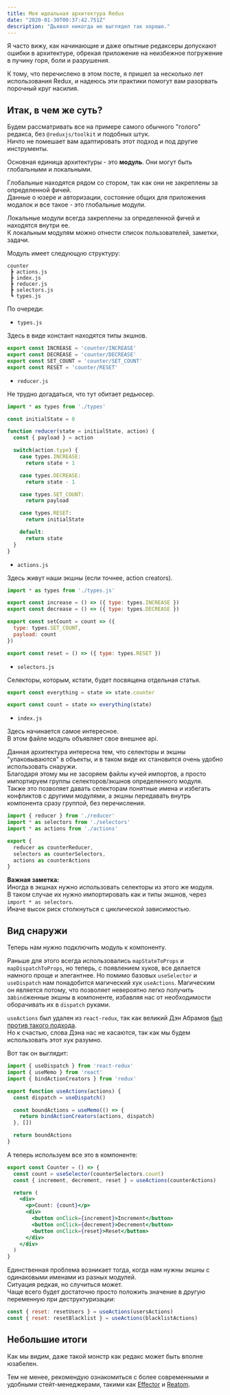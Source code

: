 ```yaml
---
title: Моя идеальная архитектура Redux
date: "2020-01-30T00:37:42.751Z"
description: "Дьявол никогда не выглядел так хорошо."
---
```


Я часто вижу, как начинающие и даже опытные редаксеры допускают ошибки в архитектуре, обрекая приложение на неизбежное погружение в пучину горя, боли и разрушения. 

К тому, что перечислено в этом посте, я пришел за несколько лет использования Redux, и надеюсь эти практики помогут вам разорвать порочный круг насилия.

## Итак, в чем же суть?

Будем рассматривать все на примере самого обычного "голого" редакса, без `@reduxjs/toolkit` и подобных штук.  
Ничто не помешает вам адаптировать этот подход и под другие инструменты.

Основная единица архитектуры - это **модуль**. Они могут быть глобальными и локальными.

Глобальные находятся рядом со стором, так как они не закреплены за определенной фичей.  
Данные о юзере и авторизации, состояние общих для приложения модалок и все такое - это глобальные модули.

Локальные модули всегда закреплены за определенной фичей и находятся внутри ее.  
К локальным модулям можно отнести список пользователей, заметки, задачи.

Модуль имеет следующую структуру:

```
counter
 ┣ actions.js
 ┣ index.js
 ┣ reducer.js
 ┣ selectors.js
 ┗ types.js
```

По очереди:

- `types.js`

Здесь в виде констант находятся типы экшнов.

```js
export const INCREASE = 'counter/INCREASE'
export const DECREASE = 'counter/DECREASE'
export const SET_COUNT = 'counter/SET_COUNT'
export const RESET = 'counter/RESET'
```

- `reducer.js`

Не трудно догадаться, что тут обитает редьюсер.

```js
import * as types from './types'

const initialState = 0

function reducer(state = initialState, action) {
  const { payload } = action

  switch(action.type) {
    case types.INCREASE:
      return state + 1

    case types.DECREASE:
      return state - 1

    case types.SET_COUNT:
      return payload

    case types.RESET:
      return initialState

    default:
      return state
  }
}
```

- `actions.js`

Здесь живут наши экшны (если точнее, action creators).

```js
import * as types from './types.js'

export const increase = () => ({ type: types.INCREASE })
export const decrease = () => ({ type: types.DECREASE })

export const setCount = count => ({
  type: types.SET_COUNT,
  payload: count
})

export const reset = () => ({ type: types.RESET })
```

- `selectors.js`

Селекторы, которым, кстати, будет посвящена отдельная статья.

```js
export const everything = state => state.counter

export const count = state => everything(state)
```

- `index.js`

Здесь начинается самое интересное.  
В этом файле модуль объявляет свое внешнее api.

Данная архитектура интересна тем, что селекторы и экшны "упаковываются" в объекты, и в таком виде их становится очень удобно использовать снаружи.  
Благодаря этому мы не засоряем файлы кучей импортов, а просто импортируем группы селекторов/экшнов определенного модуля.  
Также это позволяет давать селекторам понятные имена и избегать конфликтов с другими модулями, а экшны передавать внутрь компонента сразу группой, без перечисления.

```js
import { reducer } from './reducer'
import * as selectors from './selectors'
import * as actions from './actions'

export {
  reducer as counterReducer,
  selectors as counterSelectors,
  actions as counterActions
}
```

**Важная заметка:**  
Иногда в экшнах нужно использовать селекторы из этого же модуля.  
В таком случае их нужно импортировать как и типы экшнов, через `import * as selectors`.  
Иначе высок риск столкнуться с циклической зависимостью.

## Вид снаружи

Теперь нам нужно подключить модуль к компоненту.

Раньше для этого всегда использовались `mapStateToProps` и `mapDispatchToProps`, но теперь, с появлением хуков, все делается намного проще и элегантнее. Но помимо базовых `useSelector` и `useDispatch` нам понадобится магический хук `useActions`. Магическим он является потому, что позволяет невероятно легко получить за`bind`женные экшны в компоненте, избавляя нас от необходимости оборачивать их в `dispatch` руками.

`useActions` был удален из `react-redux`, так как великий Дэн Абрамов [был против такого подхода](https://github.com/reduxjs/react-redux/issues/1252#issuecomment-488160930).  
Но к счастью, слова Дэна нас не касаются, так как мы будем использовать этот хук разумно.

Вот так он выглядит:

```js
import { useDispatch } from 'react-redux'
import { useMemo } from 'react'
import { bindActionCreators } from 'redux'

export function useActions(actions) {
  const dispatch = useDispatch()

  const boundActions = useMemo(() => {
    return bindActionCreators(actions, dispatch)
  }, [])

  return boundActions
}
```

А теперь используем все это в компоненте:

```jsx
export const Counter = () => {
  const count = useSelector(counterSelectors.count)
  const { increment, decrement, reset } = useActions(counterActions)

  return (
    <div>
      <p>Count: {count}</p>
      <div>
        <button onClick={increment}>Increment</button>
        <button onClick={decrement}>Decrement</button>
        <button onClick={reset}>Reset</button>
      </div>
    </div>
  )
}
```

Единственная проблема возникает тогда, когда нам нужны экшны с одинаковыми именами из разных модулей.  
Ситуация редкая, но случиться может.  
Чаще всего будет достаточно просто положить значение в другую переменную при деструктуризации:

```js
const { reset: resetUsers } = useActions(usersActions)
const { reset: resetBlacklist } = useActions(blacklistActions)
```

## Небольшие итоги

Как мы видим, даже такой монстр как редакс может быть вполне юзабелен.

Тем не менее, рекомендую ознакомиться с более современными и удобными стейт-менеджерами, такими как [Effector](https://effector.now.sh/) и [Reatom](https://reatom.js.org/).